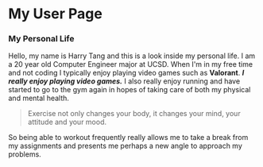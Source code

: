 # My User Page
### My Personal Life
Hello, my name is Harry Tang and this is a look inside my personal life. I am a 20 year old Computer Engineer major at UCSD.
When I'm in my free time and not coding I typically enjoy playing video games such as **Valorant**. ***I really enjoy playing video games.*** 
I also really enjoy running and have started to go to the gym again in hopes of taking care of both my physical and mental health.
>Exercise not only changes your body, it changes your mind, your attitude and your mood.
>
So being able to workout frequently really allows me to take a break from my assignments and presents me perhaps a new angle to
approach my problems.